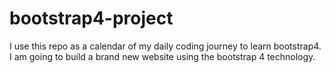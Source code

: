 # bootstrap4-project
Ι use this repo as a calendar of my daily coding journey to learn bootstrap4.
 I am going to build a brand new website using the bootstrap 4 technology. 

